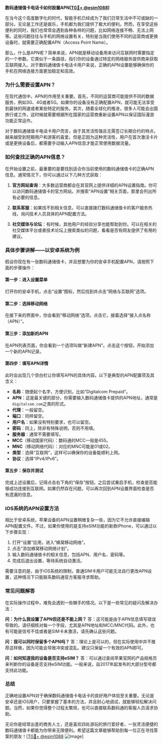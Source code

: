 **数码通储值卡电话卡如何設置APN[[TG💪+ @esim1088](https://t.me/s/esim1088)]**

在当今这个高度数字化的时代，智能手机已经成为了我们日常生活中不可或缺的一部分。无论是工作还是娱乐，手机都为我们提供了极大的便利。然而，在享受这些便利的同时，我们也常常会遇到各种各样的问题，比如网络连接不畅、无法上网等。这些问题往往与手机的网络设置有关，特别是当我们使用不同的运营商或更换设备时，就需要正确配置APN（Access Point Name）。

那么，什么是APN呢？简单来说，APN就是移动设备用来访问互联网时需要指定的一个参数。它类似于一条路径，指引你的设备通过特定的网络服务提供商来获取互联网接入。对于数码通储值卡电话卡用户来说，正确的APN设置能够确保你的手机在网络连接方面更加稳定和高效。

### **为什么需要设置APN？**

在现代通信中，APN的作用至关重要。首先，不同的运营商可能提供不同的数据服务，例如3G、4G或者5G。如果你的设备没有正确配置APN，就可能无法享受到最快的网速或者某些特定的服务。其次，随着全球化的推进，很多人可能会出国旅行或工作，这时候就需要根据所在国家的运营商重新设置APN以保证国际漫游功能正常运作。

对于数码通储值卡电话卡用户而言，由于其灵活性强且无需签订长期合约的特点，越来越受到短期用户和游客的喜爱。但是正因为这种灵活性，用户在首次激活卡片或是更换设备后，都需要手动输入APN信息才能正常使用数据流量。

### **如何查找正确的APN信息？**

在开始设置之前，最重要的是要找到适合你当前使用的数码通储值卡的正确APN信息。通常情况下，你可以通过以下几种方式获取：

1. **官方网站查询**：大多数运营商都会在其官网上提供详细的APN设置指南。你可以访问数码通储值卡的官方网站，并搜索“APN设置”相关页面，那里会列出所有必要的信息。
   
2. **联系客服**：如果找不到相关信息，可以直接拨打数码通储值卡的客户服务热线，询问技术人员具体的APN配置方法。

3. **社交媒体与论坛**：有时候，其他用户的经验分享也能帮助到你。可以在相关的社交媒体平台或者技术论坛上搜索类似的问题，看看是否有网友提供了有用的建议。

### **具体步骤讲解——以安卓系统为例**

假设你现在有一张数码通储值卡，并且想要为你的安卓手机配置APN，请按照下面的步骤操作：

#### **第一步：进入设置菜单**
打开你的安卓手机，点击“设置”图标，然后找到并点击“网络与互联网”选项。

#### **第二步：选择移动网络**
在接下来的界面中，你会看到“移动网络”选项。点击它，接着选择“接入点名称（APN）”。

#### **第三步：添加新的APN**
在APN列表页面，你会看到一个选项叫做“新建APN”。点击这个按钮，开始添加一个新的APN记录。

#### **第四步：填写APN详情**
此时会出现几个空白栏让你填写APN的具体内容。以下是典型的APN配置项及其含义：
- **名称**：随便起个名字，方便识别，比如“Digitalcom Prepaid”。
- **APN**：这是最关键的部分，你需要输入数码通储值卡提供的APN地址，通常是`digitalcom.com`之类的形式。
- **代理**：一般留空。
- **端口**：同样留空。
- **用户名**：如果没有特别要求，也可以留空。
- **密码**：同上，除非有特殊说明，否则不用填。
- **服务器**：通常不需要填写。
- **MCC**（移动国家代码）：数码通的MCC一般是455。
- **MNC**（移动网络代码）：对应的MNC可能是01或02。
- **类型**：选择“互联网”，这样可以确保你的设备能顺利上网。
- **协议**：选择“IPv4/IPv6”。

#### **第五步：保存并测试**
完成上述设置后，记得点击右下角的“保存”按钮。之后尝试重启手机，检查是否能够成功连接到互联网。如果仍然存在问题，可以再次回到APN设置界面检查是否有遗漏的信息。

### **iOS系统的APN设置方法**

相比于安卓系统，苹果设备的APN设置稍微复杂一些，因为它不允许直接编辑APN配置文件。不过，如果你使用的是支持eSIM功能的新款iPhone，可以通过以下步骤实现：

1. 打开“设置”应用，进入“蜂窝移动网络”。
2. 点击“添加蜂窝移动网络计划”。
3. 输入数码通储值卡的相关信息，包括APN、用户名、密码等。
4. 完成后退出设置，等待系统自动激活。

需要注意的是，由于iOS系统的限制，普通SIM卡用户可能无法自行更改APN设置，这种情况下只能联系数码通官方客服寻求帮助。

### **常见问题解答**

在实际操作过程中，难免会遇到一些棘手的情况。以下是一些常见的疑问及解决办法：

**问：为什么我设置了APN但还是不能上网？**
答：这可能是由于APN信息填写错误导致的。请仔细核对每一个字段，尤其是APN地址和MCC/MNC代码。此外，也有可能是信号不佳或者是SIM卡未激活，请先确认这些问题。

**问：我可以同时保留多个APN吗？**
答：理论上是可以的，但在实际使用中并不推荐这样做，因为可能会导致冲突或混乱。建议只保留一个有效的APN即可。

**问：如何知道我的设备是否支持eSIM？**
答：可以通过查阅苹果官网的产品规格页来判断你的设备是否支持eSIM功能。一般来说，自2017年起发布的大部分型号都支持此功能。

### **总结**

正确地设置APN对于确保数码通储值卡电话卡的良好用户体验至关重要。无论是安卓还是iOS用户，只要掌握了基本的方法，并且耐心地调试，就能够轻松解决问题。当然，如果你觉得整个过程太繁琐，也可以直接联系数码通的客服人员请求协助。

无论你是经常出差的商务人士，还是喜欢四处游玩的旅行爱好者，一张灵活便捷的数码通储值卡都能为你带来无限便利。希望这篇文章能够帮助到每一位正在寻找答案的朋友！[[TG💪+ @esim1088](https://t.me/s/esim1088) ![Image](https://i.postimg.cc/4NQfJmqS/Snipaste-2025-05-13-00-14-12.png)]